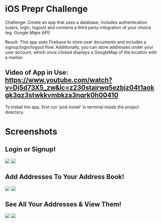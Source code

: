 # iOS Prepr Challenge
Challenge: Create an app that uses a database, includes authentication (users, login, logout) and contains a third party integration of your choice (eg. Google Maps API)

Result: This app uses Firebase to store user documents and includes a signup/login/logout flow. Additionally, you can store addresses under your user account, which once cilcked displays a GoogleMap of the location with a marker. 

## Video of App in Use: https://www.youtube.com/watch?v=DjSd73X5_zw&lc=z230stairwq5ezbjz04t1aokgk3qz3stwkkvmbkza3nqrk0h00410

To install the app, first run 'pod install' in terminal inside the project directory.

# Screenshots

## Login or Signup!
![](/README-Images/MainScreen.png) ![](/README-Images/SignUp.png)

## Add Addresses To Your Address Book!
![](/README-Images/BlankScreen.png) ![](/README-Images/AddAddress.png)

## See All Your Addresses & View Them!
![](/README-Images/AddressAdded.png) ![](/README-Images/ViewAddress.png)

